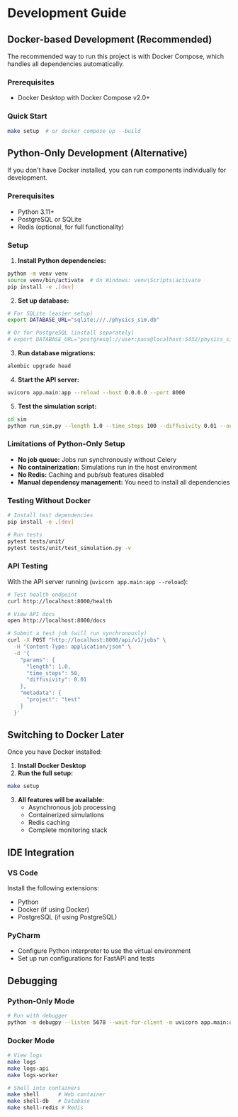 # Development Guide

## Docker-based Development (Recommended)

The recommended way to run this project is with Docker Compose, which handles all dependencies automatically.

### Prerequisites
- Docker Desktop with Docker Compose v2.0+

### Quick Start
```bash
make setup  # or docker compose up --build
```

## Python-Only Development (Alternative)

If you don't have Docker installed, you can run components individually for development.

### Prerequisites
- Python 3.11+
- PostgreSQL or SQLite
- Redis (optional, for full functionality)

### Setup

1. **Install Python dependencies:**
```bash
python -m venv venv
source venv/bin/activate  # On Windows: venv\Scripts\activate
pip install -e .[dev]
```

2. **Set up database:**
```bash
# For SQLite (easier setup)
export DATABASE_URL="sqlite:///./physics_sim.db"

# Or for PostgreSQL (install separately)
# export DATABASE_URL="postgresql://user:pass@localhost:5432/physics_sim"
```

3. **Run database migrations:**
```bash
alembic upgrade head
```

4. **Start the API server:**
```bash
uvicorn app.main:app --reload --host 0.0.0.0 --port 8000
```

5. **Test the simulation script:**
```bash
cd sim
python run_sim.py --length 1.0 --time_steps 100 --diffusivity 0.01 --output_dir ../test_output
```

### Limitations of Python-Only Setup

- **No job queue:** Jobs run synchronously without Celery
- **No containerization:** Simulations run in the host environment
- **No Redis:** Caching and pub/sub features disabled
- **Manual dependency management:** You need to install all dependencies

### Testing Without Docker

```bash
# Install test dependencies
pip install -e .[dev]

# Run tests
pytest tests/unit/
pytest tests/unit/test_simulation.py -v
```

### API Testing

With the API server running (`uvicorn app.main:app --reload`):

```bash
# Test health endpoint
curl http://localhost:8000/health

# View API docs
open http://localhost:8000/docs

# Submit a test job (will run synchronously)
curl -X POST "http://localhost:8000/api/v1/jobs" \
  -H "Content-Type: application/json" \
  -d '{
    "params": {
      "length": 1.0,
      "time_steps": 50,
      "diffusivity": 0.01
    },
    "metadata": {
      "project": "test"
    }
  }'
```

## Switching to Docker Later

Once you have Docker installed:

1. **Install Docker Desktop**
2. **Run the full setup:**
```bash
make setup
```

3. **All features will be available:**
   - Asynchronous job processing
   - Containerized simulations
   - Redis caching
   - Complete monitoring stack

## IDE Integration

### VS Code
Install the following extensions:
- Python
- Docker (if using Docker)
- PostgreSQL (if using PostgreSQL)

### PyCharm
- Configure Python interpreter to use the virtual environment
- Set up run configurations for FastAPI and tests

## Debugging

### Python-Only Mode
```bash
# Run with debugger
python -m debugpy --listen 5678 --wait-for-client -m uvicorn app.main:app --reload
```

### Docker Mode
```bash
# View logs
make logs
make logs-api
make logs-worker

# Shell into containers
make shell      # Web container
make shell-db   # Database
make shell-redis # Redis
```